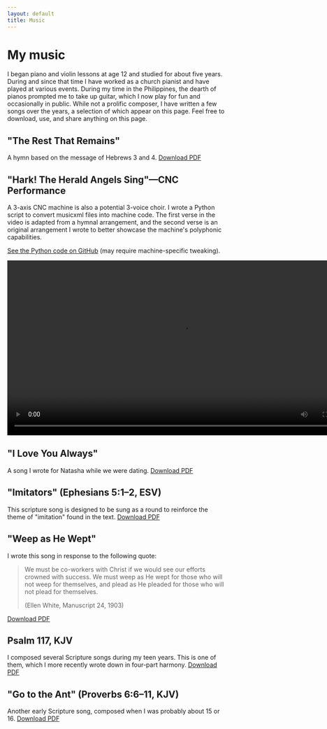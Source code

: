 ```yaml
---
layout: default
title: Music
---
```


# My music

I began piano and violin lessons at age 12 and studied for about five years. During and since that time I have worked as a church pianist and have played at various events. During my time in the Philippines, the dearth of pianos prompted me to take up guitar, which I now play for fun and occasionally in public. While not a prolific composer, I have written a few songs over the years, a selection of which appear on this page. Feel free to download, use, and share anything on this page.

## "The Rest That Remains"

A hymn based on the message of Hebrews 3 and 4. [Download PDF](/assets/files/music/the_rest_that_remains.pdf)

## "Hark! The Herald Angels Sing"—CNC Performance

A 3-axis CNC machine is also a potential 3-voice choir. I wrote a Python script to convert musicxml files into machine code. The first verse in the video is adapted from a hymnal arrangement, and the second verse is an original arrangement I wrote to better showcase the machine's polyphonic capabilities.

[See the Python code on GitHub](https://github.com/mlh2nd/musicxml-to-cnc) (may require machine-specific tweaking). 

<video src="/assets/files/music/hark_on_cnc.mp4" height=400 controls></video>

## "I Love You Always"

A song I wrote for Natasha while we were dating. [Download PDF](/assets/files/music/i_love_you_always.pdf)

## "Imitators" (Ephesians 5:1–2, ESV)

This scripture song is designed to be sung as a round to reinforce the theme of "imitation" found in the text. [Download PDF](/assets/files/music/therefore_be_imitators.pdf)

## "Weep as He Wept"

I wrote this song in response to the following quote:

>We must be co-workers with Christ if we would see our efforts crowned with success. We must weep as He wept for those who will not weep for themselves, and plead as He pleaded for those who will not plead for themselves.
>
>(Ellen White, Manuscript 24, 1903)

[Download PDF](/assets/files/music/weep_as_he_wept.pdf)

## Psalm 117, KJV

I composed several Scripture songs during my teen years. This is one of them, which I more recently wrote down in four-part harmony. [Download PDF](/assets/files/music/psalm_117.pdf)

## "Go to the Ant" (Proverbs 6:6–11, KJV)

Another early Scripture song, composed when I was probably about 15 or 16. [Download PDF](/assets/files/music/go_to_the_ant.pdf)